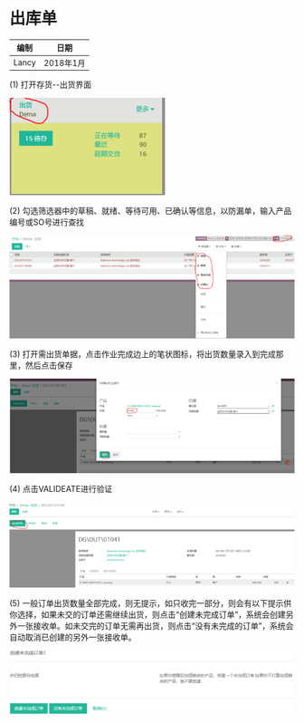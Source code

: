 # 出库单

编制 | 日期
----- | -----
Lancy | 2018年1月

(1) 打开存货--出货界⾯

![Delivery Order 1](_images/delivery_order1.png)

(2) 勾选筛选器中的草稿、就绪、等待可⽤、已确认等信息，以防漏单，输⼊产品编号或SO号进⾏查找

![Delivery Order 2](_images/delivery_order2.png)

(3) 打开需出货单据，点击作业完成边上的笔状图标，将出货数量录⼊到完成那⾥，然后点击保存

![Delivery Order 3](_images/delivery_order3.png)

(4) 点击VALIDEATE进⾏验证

![Delivery Order 4](_images/delivery_order4.png)

(5) ⼀般订单出货数量全部完成，则⽆提⽰，如只收完⼀部分，则会有以下提⽰供你选择，如果未交的订单还需继续出货，则点击“创建未完成订单”，系统会创建另外⼀张接收单。如未交完的订单⽆需再出货，则点击“没有未完成的订单”，系统会⾃动取消已创建的另外⼀张接收单。

![Delivery Order 5](_images/delivery_order5.png)